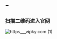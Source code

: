 # -

### 扫描二维码进入官网
![https___vipky com (1)](https://user-images.githubusercontent.com/115446249/194806393-f2aaaf7f-21dc-406e-9e9a-8008c7ca73f8.png)


